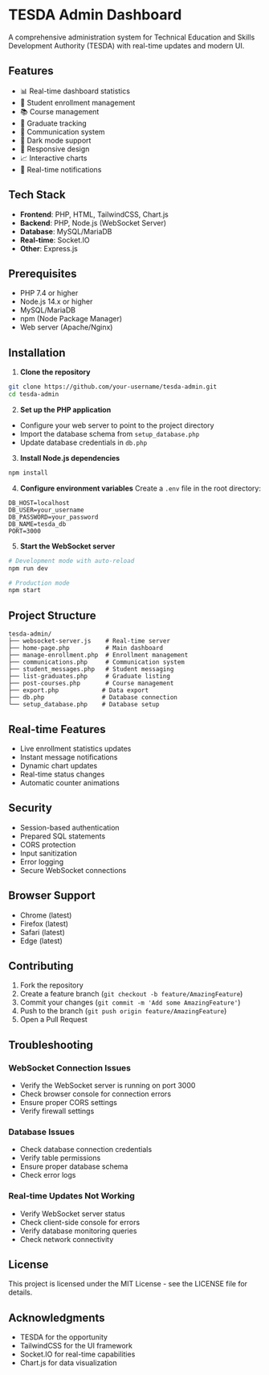 # TESDA Admin Dashboard

A comprehensive administration system for Technical Education and Skills Development Authority (TESDA) with real-time updates and modern UI.

## Features

- 📊 Real-time dashboard statistics
- 👥 Student enrollment management
- 📚 Course management
- 📝 Graduate tracking
- 💬 Communication system
- 🌙 Dark mode support
- 📱 Responsive design
- 📈 Interactive charts
- 🔔 Real-time notifications

## Tech Stack

- **Frontend**: PHP, HTML, TailwindCSS, Chart.js
- **Backend**: PHP, Node.js (WebSocket Server)
- **Database**: MySQL/MariaDB
- **Real-time**: Socket.IO
- **Other**: Express.js

## Prerequisites

- PHP 7.4 or higher
- Node.js 14.x or higher
- MySQL/MariaDB
- npm (Node Package Manager)
- Web server (Apache/Nginx)

## Installation

1. **Clone the repository**
```bash
git clone https://github.com/your-username/tesda-admin.git
cd tesda-admin
```

2. **Set up the PHP application**
- Configure your web server to point to the project directory
- Import the database schema from `setup_database.php`
- Update database credentials in `db.php`

3. **Install Node.js dependencies**
```bash
npm install
```

4. **Configure environment variables**
Create a `.env` file in the root directory:
```env
DB_HOST=localhost
DB_USER=your_username
DB_PASSWORD=your_password
DB_NAME=tesda_db
PORT=3000
```

5. **Start the WebSocket server**
```bash
# Development mode with auto-reload
npm run dev

# Production mode
npm start
```

## Project Structure

```
tesda-admin/
├── websocket-server.js    # Real-time server
├── home-page.php          # Main dashboard
├── manage-enrollment.php  # Enrollment management
├── communications.php     # Communication system
├── student_messages.php   # Student messaging
├── list-graduates.php     # Graduate listing
├── post-courses.php       # Course management
├── export.php            # Data export
├── db.php                # Database connection
└── setup_database.php    # Database setup
```

## Real-time Features

- Live enrollment statistics updates
- Instant message notifications
- Dynamic chart updates
- Real-time status changes
- Automatic counter animations

## Security

- Session-based authentication
- Prepared SQL statements
- CORS protection
- Input sanitization
- Error logging
- Secure WebSocket connections

## Browser Support

- Chrome (latest)
- Firefox (latest)
- Safari (latest)
- Edge (latest)

## Contributing

1. Fork the repository
2. Create a feature branch (`git checkout -b feature/AmazingFeature`)
3. Commit your changes (`git commit -m 'Add some AmazingFeature'`)
4. Push to the branch (`git push origin feature/AmazingFeature`)
5. Open a Pull Request

## Troubleshooting

### WebSocket Connection Issues
- Verify the WebSocket server is running on port 3000
- Check browser console for connection errors
- Ensure proper CORS settings
- Verify firewall settings

### Database Issues
- Check database connection credentials
- Verify table permissions
- Ensure proper database schema
- Check error logs

### Real-time Updates Not Working
- Verify WebSocket server status
- Check client-side console for errors
- Verify database monitoring queries
- Check network connectivity

## License

This project is licensed under the MIT License - see the LICENSE file for details.

## Acknowledgments

- TESDA for the opportunity
- TailwindCSS for the UI framework
- Socket.IO for real-time capabilities
- Chart.js for data visualization 